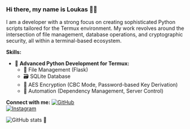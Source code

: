 ### Hi there, my name is Loukas 👋😊

I am a developer with a strong focus on creating sophisticated Python scripts tailored for the Termux environment. My work revolves around the intersection of file management, database operations, and cryptographic security, all within a terminal-based ecosystem.

**Skills:**
- 🐍 **Advanced Python Development for Termux:** 
  - 📂 File Management (Flask) 
  - 🗃️ SQLite Database 
  - 🔐 AES Encryption (CBC Mode, Password-based Key Derivation) 
  - 🤖 Automation (Dependency Management, Server Control)

**Connect with me:**
[![GitHub](https://cdn.jsdelivr.net/npm/simple-icons@3.0.1/icons/github.svg)](https://github.com/dedsec1121fk)  
[![Instagram](https://cdn.jsdelivr.net/npm/simple-icons@3.0.1/icons/instagram.svg)](https://www.instagram.com/loukas.floros/)

![GitHub stats](https://github-readme-stats.vercel.app/api?username=dedsec1121fk&show_icons=true) 🌟
